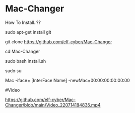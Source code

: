 # Mac-Changer

How To Install..??

  sudo apt-get install git
  
  git clone https://github.com/elf-cyber/Mac-Changer
  
  cd Mac-Changer
  
  sudo bash install.sh
  
  sudo su
  
  Mac -iface= [InterFace Name] -newMac=00:00:00:00:00:00


#Video 

  https://github.com/elf-cyber/Mac-Changer/blob/main/Video_220714184835.mp4
